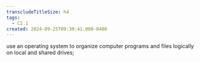 ```yaml
---
transcludeTitleSize: h4
tags:
  - C2.1
created: 2024-09-25T09:30:41.000-0400
---
```

use an operating system to organize computer programs and files logically on local and shared drives; 
